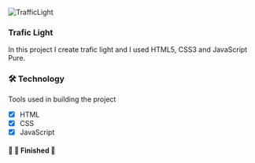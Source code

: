 ![TrafficLight](https://user-images.githubusercontent.com/62259770/94589660-f162de00-025b-11eb-8bfc-0eaee4ec2dd6.png)

### Trafic Light

<p> In this project I create trafic light and I used HTML5, CSS3 and JavaScript Pure.</p>
<h3>🛠 Technology</h3>

<p>Tools used in building the project</p>

- [x]  HTML
- [x]  CSS
- [x]  JavaScript

 <h4> 
🚧   🚀 Finished  🚧
</h4>      

                                                
